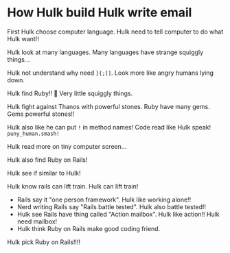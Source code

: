 # How Hulk build Hulk write email

First Hulk choose computer language.
Hulk need to tell computer to do what Hulk want!!

Hulk look at many languages.
Many languages have strange squiggly things...

Hulk not understand why need `}{;[]`.
Look more like angry humans lying down.

Hulk find Ruby!! 💚
Very little squiggly things.

Hulk fight against Thanos with powerful stones.
Ruby have many gems. Gems powerful stones!!

Hulk also like he can put `!` in method names!
Code read like Hulk speak!
`puny_human.smash!`

Hulk read more on tiny computer screen...

Hulk also find Ruby on Rails!

Hulk see if similar to Hulk!

Hulk know rails can lift train. Hulk can lift train!
- Rails say it "one person framework". Hulk like working alone!!
- Nerd writing Rails say "Rails battle tested". Hulk also battle tested!!
- Hulk see Rails have thing called "Action mailbox". Hulk like action!! Hulk need mailbox!
- Hulk think Ruby on Rails make good coding friend.

Hulk pick Ruby on Rails!!!!

